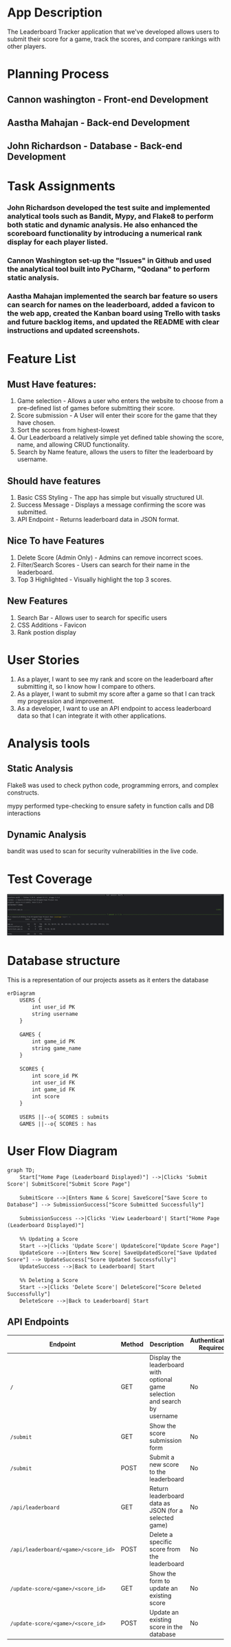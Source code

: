 # App Description 

The Leaderboard Tracker application that we've developed allows users to submit their score for a game, track the  scores, and compare rankings with other players. 

# Planning Process  

## Cannon washington - Front-end Development
## Aastha Mahajan - Back-end Development
## John Richardson - Database - Back-end Development


# Task Assignments

### John Richardson developed the test suite and implemented analytical tools such as Bandit, Mypy, and Flake8 to perform both static and dynamic analysis. He also enhanced the scoreboard functionality by introducing a numerical rank display for each player listed.

### Cannon Washington set-up the "Issues" in Github and used the analytical tool built into PyCharm, "Qodana" to perform static analysis. 

### Aastha Mahajan implemented the search bar feature so users can search for names on the leaderboard, added a favicon to the web app, created the Kanban board using Trello with tasks and future backlog items, and updated the README with clear instructions and updated screenshots.

# Feature List

## Must Have features:

1. Game selection - Allows a user who enters the website to choose from a pre-defined list of games before submitting their score.
2. Score submission - A User will enter their score for the game that they have chosen.
3. Sort the scores from highest-lowest
4. Our Leaderboard a relatively simple yet defined table showing the score, name, and allowing CRUD functionality.
5. Search by Name feature, allows the users to filter the leaderboard by username. 

## Should have features

1. Basic CSS Styling - The app has simple but visually structured UI.
2. Success Message - Displays a message confirming the score was submitted.
3. API Endpoint - Returns leaderboard data in JSON format. 

## Nice To have Features

1. Delete Score (Admin Only) - Admins can remove incorrect scoes.
2. Filter/Search Scores - Users can search for their name in the leaderboard. 
3. Top 3 Highlighted - Visually highlight the top 3 scores.  

## New Features

1. Search Bar - Allows user to search for specific users
2. CSS Additions - Favicon
3. Rank postion display

# User Stories 

1. As a player, I want to see my rank and score on the leaderboard after submitting it, so I know how I compare to others.
2. As a player, I want to submit my score after a game so that I can track my progression and improvement.
3. As a developer, I want to use an API endpoint to access leaderboard data so that I can integrate it with other applications.

# Analysis tools

## Static Analysis 

Flake8 was used to check python code, programming errors, and complex constructs. 

mypy performed type-checking to ensure safety in function calls and DB interactions

## Dynamic Analysis

bandit was used to scan for security vulnerabilities in the live code. 

# Test Coverage

![img.png](../Screenshots/Testcoverage.png)

# Database structure  

This is a representation of our projects assets as it enters the database 

```mermaid
erDiagram
    USERS {
        int user_id PK
        string username
    }

    GAMES {
        int game_id PK
        string game_name
    }

    SCORES {
        int score_id PK
        int user_id FK
        int game_id FK
        int score
    }

    USERS ||--o{ SCORES : submits
    GAMES ||--o{ SCORES : has
```


# User Flow Diagram

```mermaid
graph TD;
    Start["Home Page (Leaderboard Displayed)"] -->|Clicks 'Submit Score'| SubmitScore["Submit Score Page"]
    
    SubmitScore -->|Enters Name & Score| SaveScore["Save Score to Database"] --> SubmissionSuccess["Score Submitted Successfully"]
    
    SubmissionSuccess -->|Clicks 'View Leaderboard'| Start["Home Page (Leaderboard Displayed)"]

    %% Updating a Score
    Start -->|Clicks 'Update Score'| UpdateScore["Update Score Page"]
    UpdateScore -->|Enters New Score| SaveUpdatedScore["Save Updated Score"] --> UpdateSuccess["Score Updated Successfully"]
    UpdateSuccess -->|Back to Leaderboard| Start

    %% Deleting a Score
    Start -->|Clicks 'Delete Score'| DeleteScore["Score Deleted Successfully"]
    DeleteScore -->|Back to Leaderboard| Start

```

## API Endpoints

| Endpoint | Method | Description | Authentication Required |
|----------|--------|-------------|--------------------------|
| `/` | GET | Display the leaderboard with optional game selection and search by username | No |
| `/submit` | GET | Show the score submission form | No |
| `/submit` | POST | Submit a new score to the leaderboard | No |
| `/api/leaderboard` | GET | Return leaderboard data as JSON (for a selected game) | No |
| `/api/leaderboard/<game>/<score_id>` | POST | Delete a specific score from the leaderboard | No |
| `/update-score/<game>/<score_id>` | GET | Show the form to update an existing score | No |
| `/update-score/<game>/<score_id>` | POST | Update an existing score in the database | No |
